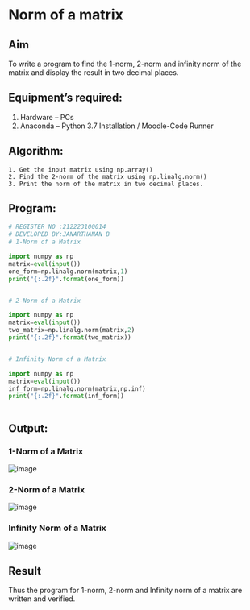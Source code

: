 # Norm of a matrix
## Aim
To write a program to find the 1-norm, 2-norm and infinity norm of the matrix and display the result in two decimal places.
## Equipment’s required:
1.	Hardware – PCs
2.	Anaconda – Python 3.7 Installation / Moodle-Code Runner
## Algorithm:
	1. Get the input matrix using np.array()   
    2. Find the 2-norm of the matrix using np.linalg.norm()
	3. Print the norm of the matrix in two decimal places.
## Program:
```Python
# REGISTER NO :212223100014
# DEVELOPED BY:JANARTHANAN B
# 1-Norm of a Matrix

import numpy as np
matrix=eval(input())
one_form=np.linalg.norm(matrix,1)
print("{:.2f}".format(one_form))


# 2-Norm of a Matrix

import numpy as np
matrix=eval(input())
two_matrix=np.linalg.norm(matrix,2)
print("{:.2f}".format(two_matrix))


# Infinity Norm of a Matrix

import numpy as np
matrix=eval(input())
inf_form=np.linalg.norm(matrix,np.inf)
print("{:.2f}".format(inf_form))



```
## Output:
### 1-Norm of a Matrix
![image](https://github.com/jokerjana/Norm-of-a-matrix/assets/147173630/259d254c-81e5-44ea-80e5-828528a457ed)


### 2-Norm of a Matrix
![image](https://github.com/jokerjana/Norm-of-a-matrix/assets/147173630/aa8e081d-cb5d-4a2f-8fbd-ef3523f94b13)

### Infinity Norm of a Matrix
![image](https://github.com/jokerjana/Norm-of-a-matrix/assets/147173630/29072ef9-8d2e-4f83-92f8-6b38f1a34036)

## Result
Thus the program for 1-norm, 2-norm and Infinity norm of a matrix are written and verified.
